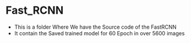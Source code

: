 # Fast_RCNN

* This is a folder Where We have the Source code of the FastRCNN
* It contain the Saved trained model for 60 Epoch in over 5600 images
